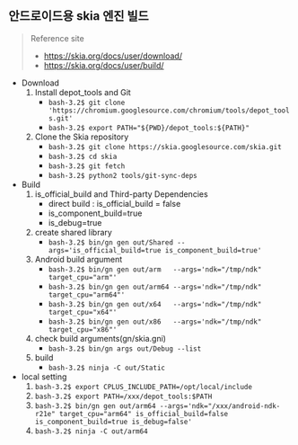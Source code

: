 ## 안드로이드용 skia 엔진 빌드
> Reference site
> - https://skia.org/docs/user/download/
> - https://skia.org/docs/user/build/

- Download
  1. Install depot_tools and Git
	  -  `bash-3.2$ git clone 'https://chromium.googlesource.com/chromium/tools/depot_tools.git'`
	  - `bash-3.2$ export PATH="${PWD}/depot_tools:${PATH}"` 
  2. Clone the Skia repository
	  - `bash-3.2$ git clone https://skia.googlesource.com/skia.git`
	  - `bash-3.2$ cd skia`
	  - `bash-3.2$ git fetch`
	  - `bash-3.2$ python2 tools/git-sync-deps`
- Build
  1. is_official_build and Third-party Dependencies
	 - direct build : is_official_build = false
	 - is_component_build=true
	 - is_debug=true
  2. create shared library
	  - `bash-3.2$ bin/gn gen out/Shared --args='is_official_build=true is_component_build=true'`
  3. Android build argument
	  - `bash-3.2$ bin/gn gen out/arm   --args='ndk="/tmp/ndk" target_cpu="arm"'`
	  - `bash-3.2$ bin/gn gen out/arm64 --args='ndk="/tmp/ndk" target_cpu="arm64"'`
	  - `bash-3.2$ bin/gn gen out/x64   --args='ndk="/tmp/ndk" target_cpu="x64"'`
	  - `bash-3.2$ bin/gn gen out/x86   --args='ndk="/tmp/ndk" target_cpu="x86"'`
  4. check build arguments(gn/skia.gni)
	  - `bash-3.2$ bin/gn args out/Debug --list`
  5. build
	  - `bash-3.2$ ninja -C out/Static`
- local setting
	1. `bash-3.2$ export CPLUS_INCLUDE_PATH=/opt/local/include`
	2. `bash-3.2$ export PATH=/xxx/depot_tools:$PATH`
	3. `bash-3.2$ bin/gn gen out/arm64 --args='ndk="/xxx/android-ndk-r21e" target_cpu="arm64" is_official_build=false is_component_build=true is_debug=false'`
	4. `bash-3.2$ ninja -C out/arm64`
